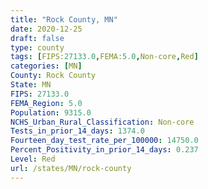 ```yaml
---
title: "Rock County, MN"
date: 2020-12-25
draft: false
type: county
tags: [FIPS:27133.0,FEMA:5.0,Non-core,Red]
categories: [MN]
County: Rock County
State: MN
FIPS: 27133.0
FEMA_Region: 5.0
Population: 9315.0
NCHS_Urban_Rural_Classification: Non-core
Tests_in_prior_14_days: 1374.0
Fourteen_day_test_rate_per_100000: 14750.0
Percent_Positivity_in_prior_14_days: 0.237
Level: Red
url: /states/MN/rock-county
---
```



